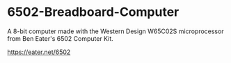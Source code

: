 # 6502-Breadboard-Computer

A 8-bit computer made with the Western Design W65C02S microprocessor from Ben Eater's 6502 Computer Kit.

https://eater.net/6502
